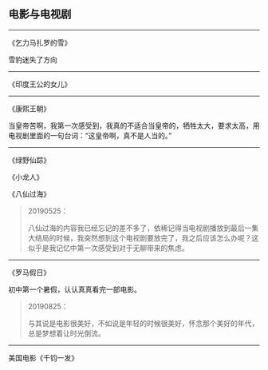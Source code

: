 ## 电影与电视剧

---

《乞力马扎罗的雪》

雪豹迷失了方向

---

《印度王公的女儿》

---

《康熙王朝》

当皇帝苦啊，我第一次感受到，我真的不适合当皇帝的，牺牲太大，要求太高，用电视剧里面的一句台词：“这皇帝啊，真不是人当的。”

---

《绿野仙踪》

《小龙人》

《八仙过海》

> 20190525：
>
> 八仙过海的内容我已经忘记的差不多了，依稀记得当电视剧播放到最后一集大结局的时候，我突然想到这个电视剧要放完了，我之后应该怎么办呢？这似乎是我记忆中第一次感受到对于无聊带来的焦虑。

---

《罗马假日》

初中第一个暑假，认认真真看完一部电影。

> 20190825：
>
> 与其说是电影很美好，不如说是年轻的时候很美好，怀念那个美好的年代，总是梦想着让时光倒流。

---

美国电影《千钧一发》

